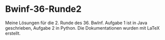 # Bwinf-36-Runde2
Meine Lösungen für die 2. Runde des 36. BwInf.
Aufgabe 1 ist in Java geschrieben, Aufgabe 2 in Python. Die Dokumentationen wurden mit LaTeX erstellt.
